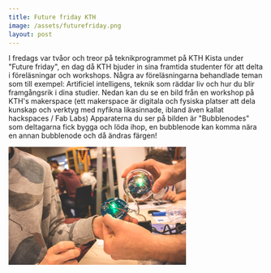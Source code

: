 ```yaml
---
title: Future friday KTH
image: /assets/futurefriday.png
layout: post
---
```

I fredags var tvåor och treor på teknikprogrammet på KTH Kista under "Future friday", en dag då KTH bjuder in sina framtida studenter för att delta i föreläsningar och workshops.
Några av föreläsningarna behandlade teman som till exempel: Artificiel intelligens, teknik som räddar liv och hur du blir framgångsrik i dina studier.
Nedan kan du se en bild från en workshop på KTH's makerspace (ett makerspace är digitala och fysiska platser att dela kunskap och verktyg med nyfikna likasinnade, ibland även kallat hackspaces / Fab Labs)
Apparaterna du ser på bilden är "Bubblenodes" som deltagarna fick bygga och löda ihop, en bubblenode kan komma nära en annan bubblenode och då ändras färgen!

<img src="/assets/bubblenode.png" alt="Bubblenode" width="350" height="233">
